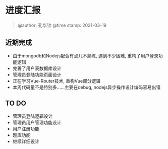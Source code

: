 # 进度汇报
> @author: 孔华钦
> @time stamp: 2021-03-19

## 近期完成
* 由于mongodb和Nodejs配合有点儿不熟练, 遇到不少困难, 重构了用户登录功能逻辑
* 完善了用户表数据库设计
* 管理员登陆功能页面设计
* 正在学习Vue-Router技术, 重构Vue部分逻辑
* 本周代码量不是特别多……主要在debug, nodejs异步操作设计编码容易出错

## TO DO
* 管理员登陆逻辑设计
* 管理员用户管理功能设计
* 用户注册功能
* 题库功能
* 继续详细设计
